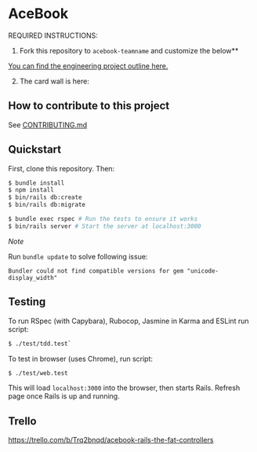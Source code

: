 # AceBook

REQUIRED INSTRUCTIONS:

1. Fork this repository to `acebook-teamname` and customize
the below**

[You can find the engineering project outline here.](https://github.com/makersacademy/course/tree/master/engineering_projects/rails)

2. The card wall is here: <please update>

## How to contribute to this project
See [CONTRIBUTING.md](CONTRIBUTING.md)

## Quickstart

First, clone this repository. Then:

```bash
$ bundle install
$ npm install
$ bin/rails db:create
$ bin/rails db:migrate

$ bundle exec rspec # Run the tests to ensure it works
$ bin/rails server # Start the server at localhost:3000
```

*Note*  

Run `bundle update` to solve following issue:
```
Bundler could not find compatible versions for gem "unicode-display_width"
```

## Testing

To run RSpec (with Capybara), Rubocop, Jasmine in Karma and ESLint run script:  
```bash
$ ./test/tdd.test`
```

To test in browser (uses Chrome), run script:  
```bash
$ ./test/web.test
```

This will load `localhost:3000` into the browser, then starts Rails. Refresh page once Rails is up and running.


## Trello

https://trello.com/b/Trq2bnqd/acebook-rails-the-fat-controllers
